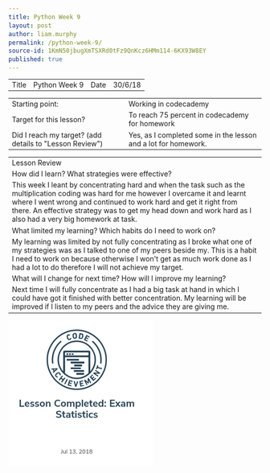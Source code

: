 ```yaml
---
title: Python Week 9
layout: post
author: liam.murphy
permalink: /python-week-9/
source-id: 1KmN50jbugXmTSXRd0tFz9QnKcz6HMm114-6KX93W8EY
published: true
---
```

<table>
  <tr>
    <td>Title</td>
    <td>Python Week 9</td>
    <td>Date</td>
    <td>30/6/18</td>
  </tr>
</table>


<table>
  <tr>
    <td>Starting point:</td>
    <td>Working in codecademy</td>
  </tr>
  <tr>
    <td>Target for this lesson?</td>
    <td>To reach 75 percent in codecademy for homework </td>
  </tr>
  <tr>
    <td>Did I reach my target? 
(add details to "Lesson Review")</td>
    <td>Yes, as I completed some in the lesson and a lot for homework.</td>
  </tr>
</table>


<table>
  <tr>
    <td>Lesson Review</td>
  </tr>
  <tr>
    <td>How did I learn? What strategies were effective? </td>
  </tr>
  <tr>
    <td>This week I leant by concentrating hard and when the task such as the multiplication coding was hard for me however I overcame it and learnt where I went wrong and continued to work hard and get it right from there. An effective strategy was to get my head down and work hard as I also had a very big homework at task.</td>
  </tr>
  <tr>
    <td>What limited my learning? Which habits do I need to work on? </td>
  </tr>
  <tr>
    <td>My learning was limited by not fully concentrating as I broke what one of my strategies was as I talked to one of my peers beside my. This is a habit I need to work on because otherwise I won't get as much work done as I had a lot to do therefore I will not achieve my target.</td>
  </tr>
  <tr>
    <td>What will I change for next time? How will I improve my learning?</td>
  </tr>
  <tr>
    <td>Next time I will fully concentrate as I had a big task at hand in which I could have got it finished with better concentration. My learning will be improved if I listen to my peers and the advice they are giving me.</td>
  </tr>
</table>
<img src = "/images/Screenshot 2018-07-13 at 13.49.07.png">

